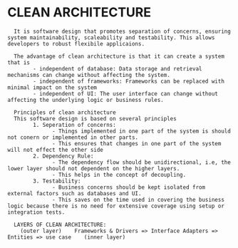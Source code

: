 # CLEAN ARCHITECTURE

      It is software design that promotes separation of concerns, ensuring system maintainability, scaleability and testability. This allows developers to robust flexibile applicaions.

      The advantage of clean architecture is that it can create a system that is
            - independent of database: Data storage and retrieval mechanisms can change without affecting the system.
            - independent of frameworks: Frameworks can be replaced with minimal impact on the system
            - independent of UI: The user interface can change without affecting the underlying logic or business rules.

      Principles of clean architecture
      This software design is based on several principles
            1. Seperation of concerns:
                  - Things implemented in one part of the system is should not conern or implemented in other parts.
                  - This ensures that changes in one part of the system will not effect the other side
            2. Dependency Rule:
                  - The dependency flow should be unidirectional, i.e, the lower layer should not dependent on the higher layers.
                  - This helps in the concept of decoupling.
            3. Testability:
                  - Business concerns should be kept isolated from external factors such as databases and UI.
                  - This saves on the time used in covering the business logic because there is no need for extensive coverage using setup or integration tests.

      LAYERS OF CLEAN ARCHITECTURE:
        (outer layer)    Frameworks & Drivers => Interface Adapters => Entities => use case    (inner layer)
